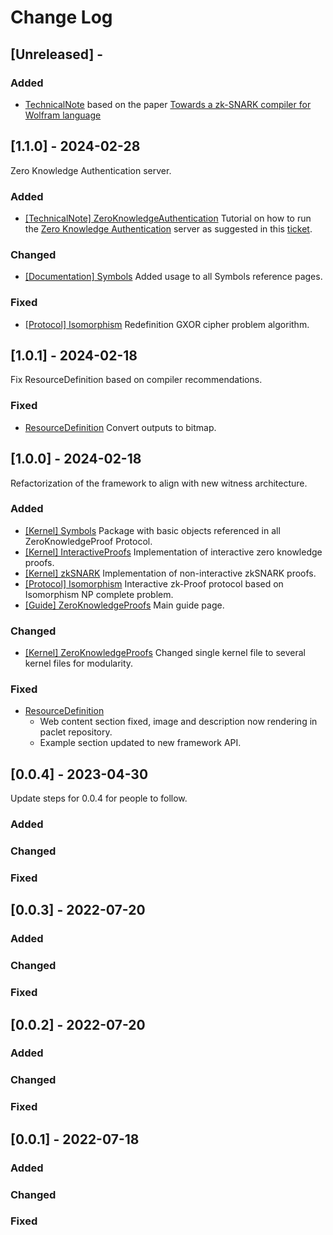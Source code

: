 # Change Log



## [Unreleased] - 
### Added
- [TechnicalNote](https://github.com/Aleph-GORY/ZeroKnowledgeProofs/issues/1)
  based on the paper [Towards a zk-SNARK compiler for Wolfram language](https://arxiv.org/pdf/2401.02935.pdf)



## [1.1.0] - 2024-02-28
Zero Knowledge Authentication server.
### Added
- [[TechnicalNote] ZeroKnowledgeAuthentication](../Documentation/English/Tutorials/ZeroKnowledgeAuthentication.nb)
  Tutorial on how to run the [Zero Knowledge Authentication](https://github.com/Aleph-GORY/ZeroKnowledgeAuthentication) server as suggested in this [ticket](https://github.com/Aleph-GORY/ZeroKnowledgeProofs/issues/2).
### Changed
- [[Documentation] Symbols](../Documentation/English/ReferencePages/Symbols/)
  Added usage to all Symbols reference pages.
### Fixed
- [[Protocol] Isomorphism](../Kernel/InteractiveProofs/Protocols/Isomorphism.wl)
  Redefinition GXOR cipher problem algorithm.



## [1.0.1] - 2024-02-18
Fix ResourceDefinition based on compiler recommendations.
### Fixed
- [ResourceDefinition](../ResourceDefinition.nb)
  Convert outputs to bitmap.



## [1.0.0] - 2024-02-18
Refactorization of the framework to align with new witness architecture.
### Added
- [[Kernel] Symbols](../Kernel/Symbols.wl)
  Package with basic objects referenced in all ZeroKnowledgeProof Protocol.
- [[Kernel] InteractiveProofs](../Kernel/InteractiveProofs/InteractiveProofs.wl)
  Implementation of interactive zero knowledge proofs.
- [[Kernel] zkSNARK](../Kernel/zkSNARK/zkSNARK.wl)
  Implementation of non-interactive zkSNARK proofs.
- [[Protocol] Isomorphism](../Kernel/InteractiveProofs/Protocols/Isomorphism.wl)
  Interactive zk-Proof protocol based on Isomorphism NP complete problem.
- [[Guide] ZeroKnowledgeProofs](../Documentation/English/Guides/ZeroKnowledgeProofs.nb)
  Main guide page.
### Changed
- [[Kernel] ZeroKnowledgeProofs](../Kernel/ZeroKnowledgeProofs.wl)
  Changed single kernel file to several kernel files for modularity.
### Fixed
- [ResourceDefinition](https://github.com/Aleph-GORY/ZeroKnowledgeProofs/issues/3)
  - Web content section fixed, image and description now rendering in paclet repository.
  - Example section updated to new framework API.



## [0.0.4] - 2023-04-30
Update steps for 0.0.4 for people to follow.
 
### Added
 
### Changed
 
### Fixed

 
## [0.0.3] - 2022-07-20
 
### Added
   
### Changed
 
### Fixed

 
## [0.0.2] - 2022-07-20
 
### Added
   
### Changed
 
### Fixed

 
## [0.0.1] - 2022-07-18
 
### Added
   
### Changed
 
### Fixed

